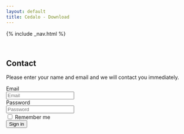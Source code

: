 ```yaml
---
layout: default
title: Cedalo - Download
---
```


<section id="banner" class="downloadpage" role="banner">
<!-- leave unchanged from here  --> 
    {% include _nav.html %}      
    <div class="container">
        <div class="row flex-start" class="align-items: flex-start;">
            <div class="col-md-12 col-sm-12">
                <div class="downloadpage-spacer">
                    <p>&nbsp;</p>
                </div>
            </div>
<!-- until here for nav menus to work smoothly  -->
            <div class="downloadpage-box text-center">
                <div class="col-md-12 col-sm-12">
                    <h1 class="section-header">Contact</h1>
                    <p>Please enter your name and email and we will contact you immediately.</p>
                        <form class="form-horizontal">
                            <div class="form-group">
                                <label for="inputEmail3" class="col-sm-2 control-label">Email</label>
                                <div class="col-sm-10">
                                <input type="email" class="form-control" id="inputEmail3" placeholder="Email">
                                </div>
                            </div>
                            <div class="form-group">
                                <label for="inputPassword3" class="col-sm-2 control-label">Password</label>
                                <div class="col-sm-10">
                                <input type="password" class="form-control" id="inputPassword3" placeholder="Password">
                                </div>
                            </div>
                            <div class="form-group">
                                <div class="col-sm-offset-2 col-sm-10">
                                <div class="checkbox">
                                    <label>
                                    <input type="checkbox"> Remember me
                                    </label>
                                </div>
                                </div>
                            </div>
                            <div class="form-group">
                                <div class="col-sm-offset-2 col-sm-10">
                                <button type="submit" class="btn btn-default">Sign in</button>
                                </div>
                            </div>
                        </form>
                </div>
            </div>
        </div>
    </div>
</section><!-- banner -->





